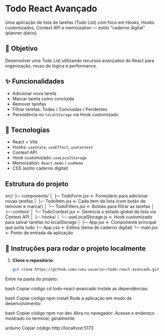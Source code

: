 # Todo React Avançado

Uma aplicação de lista de tarefas (Todo List) com foco em Hooks, Hooks customizados, Context API e memoization — estilo "caderno digital" (planner diário).

## 🎯 Objetivo
Desenvolver uma Todo List utilizando recursos avançados do React para organização, reuso de lógica e performance.

## ✨ Funcionalidades
- Adicionar nova tarefa
- Marcar tarefa como concluída
- Remover tarefas
- Filtrar tarefas: Todas / Concluídas / Pendentes
- Persistência no `localStorage` via Hook customizado

## 🧩 Tecnologias
- React + Vite
- Hooks: `useState`, `useEffect`, `useContext`
- Context API
- Hook customizado: `useLocalStorage`
- Memoization: `React.memo` / `useMemo`
- CSS (estilo caderno digital)

## Estrutura do projeto
src/
├─ components/
│ ├─ TodoForm.jsx ← Formulário para adicionar novas tarefas
│ ├─ TodoItem.jsx ← Cada item da lista (com botão de remover e marcar)
│ └─ TodoFilters.jsx ← Botões para filtrar as tarefas
│
├─ context/
│ └─ TodoContext.jsx ← Gerencia o estado global da lista via Context API
│
├─ hooks/
│ └─ useLocalStorage.js ← Hook customizado para salvar tarefas no localStorage
│
├─ App.jsx ← Componente principal que junta tudo
├─ App.css ← Estilos (tema de caderno digital)
└─ main.jsx ← Ponto de entrada da aplicação

## 🚀 Instruções para rodar o projeto localmente

1. **Clone o repositório**:
   ```bash
   git clone https://github.com/<seu-usuario>/todo-react-avancado.git
Entre na pasta do projeto:

bash
Copiar código
cd todo-react-avancado
Instale as dependências:

bash
Copiar código
npm install
Rode a aplicação em modo de desenvolvimento:

bash
Copiar código
npm run dev
Abra no navegador:
Acesse o endereço mostrado no terminal, geralmente:

arduino
Copiar código
http://localhost:5173